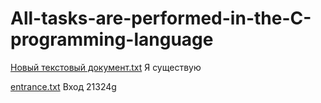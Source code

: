 # All-tasks-are-performed-in-the-C-programming-language

[Новый текстовый документ.txt](https://github.com/user-attachments/files/22712397/default.txt)
Я существую


[entrance.txt](https://github.com/user-attachments/files/22712406/entrance.txt)
Вход 
21324g
